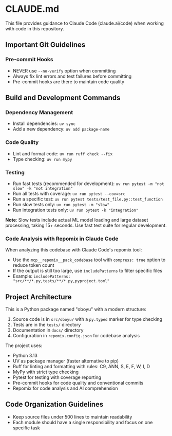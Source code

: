 # CLAUDE.md

This file provides guidance to Claude Code (claude.ai/code) when working with code in this repository.

## Important Git Guidelines

### Pre-commit Hooks
- NEVER use `--no-verify` option when committing
- Always fix lint errors and test failures before committing
- Pre-commit hooks are there to maintain code quality

## Build and Development Commands

### Dependency Management
- Install dependencies: `uv sync`
- Add a new dependency: `uv add package-name`

### Code Quality
- Lint and format code: `uv run ruff check --fix`
- Type checking: `uv run mypy`

### Testing
- Run fast tests (recommended for development): `uv run pytest -m "not slow" -k "not integration"`
- Run all tests with coverage: `uv run pytest --cov=src`
- Run a specific test: `uv run pytest tests/test_file.py::test_function`
- Run slow tests only: `uv run pytest -m "slow"`
- Run integration tests only: `uv run pytest -k "integration"`

**Note**: Slow tests include actual ML model loading and large dataset processing, taking 15+ seconds. Use fast test suite for regular development.

### Code Analysis with Repomix in Claude Code
When analyzing this codebase with Claude Code's repomix tool:
- Use the `mcp__repomix__pack_codebase` tool with `compress: true` option to reduce token count
- If the output is still too large, use `includePatterns` to filter specific files
- Example: `includePatterns: "src/**/*.py,tests/**/*.py,pyproject.toml"`

## Project Architecture

This is a Python package named "oboyu" with a modern structure:

1. Source code is in `src/oboyu/` with a `py.typed` marker for type checking
2. Tests are in the `tests/` directory
3. Documentation in `docs/` directory
4. Configuration in `repomix.config.json` for codebase analysis

The project uses:
- Python 3.13
- UV as package manager (faster alternative to pip)
- Ruff for linting and formatting with rules: C9, ANN, S, E, F, W, I, D
- MyPy with strict type checking
- Pytest for testing with coverage reporting
- Pre-commit hooks for code quality and conventional commits
- Repomix for code analysis and AI comprehension

## Code Organization Guidelines
- Keep source files under 500 lines to maintain readability
- Each module should have a single responsibility and focus on one specific task